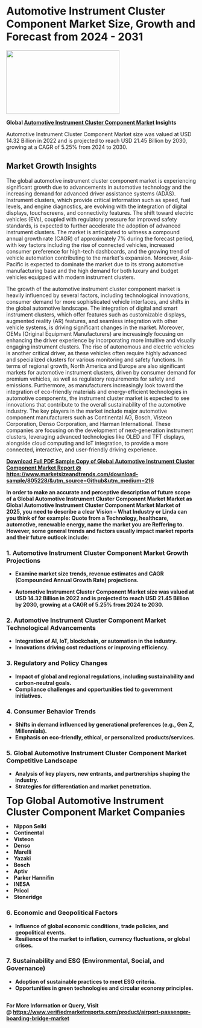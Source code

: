 <H1>Automotive Instrument Cluster Component Market Size, Growth and Forecast from 2024 - 2031</H1><img class="aligncenter size-medium wp-image-584254" src="https://thirdeyenews.in/wp-content/uploads/2024/09/Global-Market-Research-300x168.jpeg" alt="" width="300" height="168" /><p><strong>Global&nbsp;<a href="https://www.marketsizeandtrends.com/download-sample/805228/&amp;utm_source=Github&utm_medium=216">Automotive Instrument Cluster Component Market</a> Insights</strong></p><p>Automotive Instrument Cluster Component Market size was valued at USD 14.32 Billion in 2022 and is projected to reach USD 21.45 Billion by 2030, growing at a CAGR of 5.25% from 2024 to 2030.</p><p><h2>Market Growth Insights</h2> <p>The global automotive instrument cluster component market is experiencing significant growth due to advancements in automotive technology and the increasing demand for advanced driver assistance systems (ADAS). Instrument clusters, which provide critical information such as speed, fuel levels, and engine diagnostics, are evolving with the integration of digital displays, touchscreens, and connectivity features. The shift toward electric vehicles (EVs), coupled with regulatory pressure for improved safety standards, is expected to further accelerate the adoption of advanced instrument clusters. The market is anticipated to witness a compound annual growth rate (CAGR) of approximately 7% during the forecast period, with key factors including the rise of connected vehicles, increased consumer preference for high-tech dashboards, and the growing trend of vehicle automation contributing to the market's expansion. Moreover, Asia-Pacific is expected to dominate the market due to its strong automotive manufacturing base and the high demand for both luxury and budget vehicles equipped with modern instrument clusters.</p> <p><strong><a href="#"></a></strong></p> <p>The growth of the automotive instrument cluster component market is heavily influenced by several factors, including technological innovations, consumer demand for more sophisticated vehicle interfaces, and shifts in the global automotive landscape. The integration of digital and smart instrument clusters, which offer features such as customizable displays, augmented reality (AR) features, and seamless integration with other vehicle systems, is driving significant changes in the market. Moreover, OEMs (Original Equipment Manufacturers) are increasingly focusing on enhancing the driver experience by incorporating more intuitive and visually engaging instrument clusters. The rise of autonomous and electric vehicles is another critical driver, as these vehicles often require highly advanced and specialized clusters for various monitoring and safety functions. In terms of regional growth, North America and Europe are also significant markets for automotive instrument clusters, driven by consumer demand for premium vehicles, as well as regulatory requirements for safety and emissions. Furthermore, as manufacturers increasingly look toward the integration of eco-friendly materials and energy-efficient technologies in automotive components, the instrument cluster market is expected to see innovations that contribute to the overall sustainability of the automotive industry. The key players in the market include major automotive component manufacturers such as Continental AG, Bosch, Visteon Corporation, Denso Corporation, and Harman International. These companies are focusing on the development of next-generation instrument clusters, leveraging advanced technologies like OLED and TFT displays, alongside cloud computing and IoT integration, to provide a more connected, interactive, and user-friendly driving experience.</p> <p><strong><a href="#"></p><p><span class=""><strong>Download Full PDF Sample Copy of Global Automotive Instrument Cluster Component Market Report</strong> @ <a href="https://www.marketsizeandtrends.com/download-sample/805228/&amp;utm_source=Github&utm_medium=216" target="_blank">https://www.marketsizeandtrends.com/download-sample/805228/&amp;utm_source=Github&utm_medium=216</a></span></p><p>In order to make an accurate and perceptive description of future scope of a Global&nbsp;Automotive Instrument Cluster Component Market Market as Global&nbsp;Automotive Instrument Cluster Component Market Market of 2025, you need to describe a clear Vision &ndash; What Industry or Linda can you think of for example: Quote from a Technology, healthcare, automotive, renewable energy, name the market you are Reffering to. However, some general trends and factors usually impact market reports and their future outlook include:</p><h3>1.&nbsp;<strong>Automotive Instrument Cluster Component Market Growth Projections</strong></h3><ul><li>Examine market size trends, revenue estimates and CAGR (Compounded Annual Growth Rate) projections.</li><li><p>Automotive Instrument Cluster Component Market size was valued at USD 14.32 Billion in 2022 and is projected to reach USD 21.45 Billion by 2030, growing at a CAGR of 5.25% from 2024 to 2030.</p></li></ul><h3>2.&nbsp;<strong>Automotive Instrument Cluster Component Market Technological Advancements</strong></h3><ul><li>Integration of AI, IoT, blockchain, or automation in the industry.</li><li>Innovations driving cost reductions or improving efficiency.</li></ul><h3>3.&nbsp;<strong>Regulatory and Policy Changes</strong></h3><ul><li>Impact of global and regional regulations, including sustainability and carbon-neutral goals.</li><li>Compliance challenges and opportunities tied to government initiatives.</li></ul><h3>4.&nbsp;<strong>Consumer Behavior Trends</strong></h3><ul><li>Shifts in demand influenced by generational preferences (e.g., Gen Z, Millennials).</li><li>Emphasis on eco-friendly, ethical, or personalized products/services.</li></ul><h3>5.&nbsp;<strong>Global Automotive Instrument Cluster Component Market Competitive Landscape</strong></h3><ul><li>Analysis of key players, new entrants, and partnerships shaping the industry.</li><li>Strategies for differentiation and market penetration.</li></ul><p data-pm-slice="1 1 []"><span style="color: inherit; font-family: inherit; font-size: 25px;">Top Global Automotive Instrument Cluster Component Market Companies</span></p><div class="" data-test-id=""><p><li>Nippon Seiki</li><li> Continental</li><li> Visteon</li><li> Denso</li><li> Marelli</li><li> Yazaki</li><li> Bosch</li><li> Aptiv</li><li> Parker Hannifin</li><li> INESA</li><li> Pricol</li><li> Stoneridge</li></p></div><h3>6.&nbsp;<strong>Economic and Geopolitical Factors</strong></h3><ul><li>Influence of global economic conditions, trade policies, and geopolitical events.</li><li>Resilience of the market to inflation, currency fluctuations, or global crises.</li></ul><h3>7.&nbsp;<strong>Sustainability and ESG (Environmental, Social, and Governance)</strong></h3><ul><li>Adoption of sustainable practices to meet ESG criteria.</li><li>Opportunities in green technologies and circular economy principles.</li></ul><h2><strong style="font-size: 14px;">For More Information or Query, Visit @&nbsp;</strong><a style="background-color: #ffffff; font-size: 14px;" href="https://www.marketsizeandtrends.com/report/automotive-instrument-cluster-component-market/" target="_blank">https://www.verifiedmarketreports.com/product/airport-passenger-boarding-bridge-market</a></h2>
